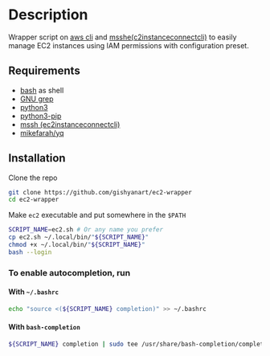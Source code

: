 # Description

Wrapper script on [aws cli](https://docs.aws.amazon.com/cli/latest/userguide/getting-started-install.html) and [msshe(c2instanceconnectcli)](https://pypi.org/project/ec2instanceconnectcli/) to easily manage EC2 instances using IAM permissions with configuration preset.

## Requirements

- [bash](https://www.gnu.org/software/bash/) as shell
- [GNU grep](https://www.gnu.org/software/grep/manual/grep.html)
- [python3](https://www.python.org/)
- [python3-pip](https://github.com/pypa/pip)
- [mssh (ec2instanceconnectcli)](https://pypi.org/project/ec2instanceconnectcli/)
- [mikefarah/yq](https://github.com/mikefarah/yq)

## Installation

Clone the repo

```bash
git clone https://github.com/gishyanart/ec2-wrapper
cd ec2-wrapper
```

Make `ec2` executable and put somewhere in the `$PATH`

```bash
SCRIPT_NAME=ec2.sh # Or any name you prefer
cp ec2.sh ~/.local/bin/"${SCRIPT_NAME}"
chmod +x ~/.local/bin/"${SCRIPT_NAME}"
bash --login
```

### To enable autocompletion, run

#### With `~/.bashrc`

```bash
echo "source <(${SCRIPT_NAME} completion)" >> ~/.bashrc
```

#### With `bash-completion`

```bash
${SCRIPT_NAME} completion | sudo tee /usr/share/bash-completion/completions/"${SCRIPT_NAME}"
```
